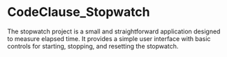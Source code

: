 # CodeClause_Stopwatch
The stopwatch project is a small and straightforward application designed to measure elapsed time. It provides a simple user interface with basic controls for starting, stopping, and resetting the stopwatch.
